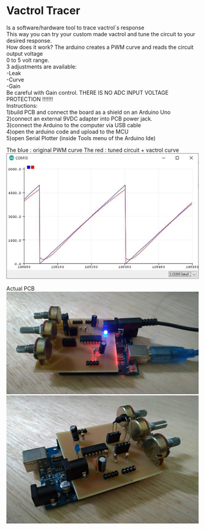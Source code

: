 # Vactrol Tracer

Is a software/hardware tool to trace vactrol´s response<br>
This way you can try your custom made vactrol and tune the circuit to your desired response.<br>
How does it work? The arduino creates a PWM curve and reads the circuit output voltage<br>
0 to 5 volt range.<br>
3 adjustments are available:<br>
-Leak<br>
-Curve<br>
-Gain<br>
Be careful with Gain control. THERE IS NO ADC INPUT VOLTAGE PROTECTION !!!!!!!<br>
Instructions: <br>
1)build PCB and connect the board as a shield on an Arduino Uno <br>
2)connect an external 9VDC adapter into PCB power jack.<br>
3)connect the Arduino to the computer via USB cable<br>
4)open the arduino code and upload to the MCU<br>
5)open Serial Plotter (inside Tools menu of the Arduino Ide)<br>

The blue : original PWM curve
The red : tuned circuit + vactrol curve
<img src="serial plotter sample.jpg"></img><br>

Actual PCB<br>
<img src="vactrol tracer 1.jpg"></img><br>
<img src="vactrol tracer 2.jpg"></img><br>

